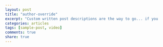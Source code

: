 ```yaml
---
layout: post
title: "author-override"
excerpt: "Custom written post descriptions are the way to go... if you're not lazy."
categories: articles
tags: [sample-post, video]
comments: true
share: true
---
```

<br>
<div class="apester-media" data-inative="true" data-media-id="59edf309495c63010042f2ee" data-campaign-id="5b0423b050c795dcc3739883" data-channel-id="59edf309495c63010042f2ee" style="display: block !important;"></div>
<script async src="https://static.apester.com/js/sdk/v2.0/apester-javascript-sdk.min.js"></script>

<div class="apester-media" data-inative="true" data-media-id="59edf309495c63010042f2ee" data-campaign-id="5b0423b050c795dcc3739883" data-channel-id="59edf309495c63010042f2ee"></div><script async src="//static.apester.com/js/sdk/v2.0/apester-javascript-sdk.min.js"></script>
